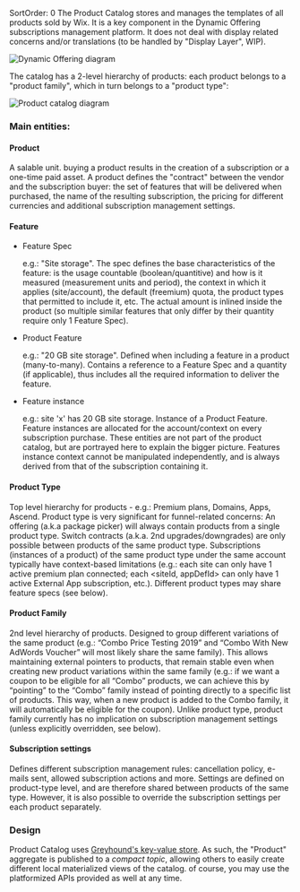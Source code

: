 SortOrder: 0
The Product Catalog stores and manages the templates of all products sold by Wix.
It is a key component in the Dynamic Offering subscriptions management platform.
It does not deal with display related concerns and/or translations (to be handled by "Display Layer", WIP).

![Dynamic Offering diagram](https://s3.amazonaws.com/wixplorer-readme-images/premium-product-catalog%2Fdynamic-offering.png)

The catalog has a 2-level hierarchy of products: each product belongs to a "product family", which in turn belongs to a "product type":

![Product catalog diagram](https://s3.amazonaws.com/wixplorer-readme-images/premium-product-catalog%2Fproduct-catalog-color.png)

### Main entities:

#### Product

A salable unit. buying a product results in the creation of a subscription or a one-time paid asset.
A product defines the "contract" between the vendor and the subscription buyer: the set of features that will be delivered when purchased, the name of the resulting subscription, the pricing for different currencies and additional subscription management settings.
    
#### Feature
* Feature Spec
    
    e.g.: "Site storage".
    The spec defines the base characteristics of the feature: is the usage countable (boolean/quantitive) and how is it measured (measurement units and period), the context in which it applies (site/account), the default (freemium) quota, the product types that permitted to include it, etc.
    The actual amount is inlined inside the product (so multiple similar features that only differ by their quantity require only 1 Feature Spec).

* Product Feature
    
    e.g.: "20 GB site storage".
    Defined when including a feature in a product (many-to-many).
    Contains a reference to a Feature Spec and a quantity (if applicable), thus includes all the required information to deliver the feature.   

* Feature instance
    
    e.g.: site 'x' has 20 GB site storage.
    Instance of a Product Feature.
    Feature instances are allocated for the account/context on every subscription purchase.
    These entities are not part of the product catalog, but are portrayed here to explain the bigger picture. Features instance context cannot be manipulated independently, and is always derived from that of the subscription containing it. 
        
#### Product Type

 Top level hierarchy for products - e.g.: Premium plans, Domains, Apps, Ascend.
 Product type is very significant for funnel-related concerns: An offering (a.k.a package picker) will always contain products from a single product type. Switch contracts (a.k.a. 2nd upgrades/downgrades) are only possible between products of the same product type.
 Subscriptions (instances of a product) of the same product type under the same account typically have context-based limitations (e.g.: each site can only have 1 active premium plan connected; each <siteId, appDefId> can only have 1 active External App subscription, etc.).
 Different product types may share feature specs (see below).

#### Product Family
     
2nd level hierarchy of products. Designed to group different variations of the same product (e.g.: “Combo Price Testing 2019” and “Combo With New AdWords Voucher” will most likely share the same family).
This allows maintaining external pointers to products, that remain stable even when creating new product variations within the same family (e.g.: if we want a coupon to be eligible for all “Combo” products, we can achieve this by “pointing” to the “Combo” family instead of pointing directly to a specific list of products. This way, when a new product is added to the Combo family, it will automatically be eligible for the coupon).
Unlike product type, product family currently has no implication on subscription management settings (unless explicitly overridden, see below).

 
#### Subscription settings

Defines different subscription management rules: cancellation policy, e-mails sent, allowed subscription actions and more.
Settings are defined on product-type level, and are therefore shared between products of the same type. However, it is also possible to override the subscription settings per each product separately.

### Design

Product Catalog uses [Greyhound's key-value store](https://github.com/wix-private/server-infra/blob/master/iptf/greyhound/greyhound-state).
As such, the "Product" aggregate is published to a _compact topic_, allowing others to easily create different local materialized views of the catalog.
of course, you may use the platformized APIs provided as well at any time. 

